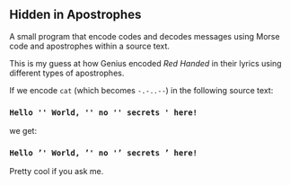 ## Hidden in Apostrophes

A small program that encode codes and decodes messages using Morse code and apostrophes within a source text.

This is my guess at how Genius encoded _Red Handed_ in their lyrics using different types of apostrophes.

If we encode `cat` (which becomes `-.-..--`) in the following source text:

### `Hello '' World, '' no '' secrets ' here!`

we get:

### `Hello ’' World, ’' no '’ secrets ’ here!`

Pretty cool if you ask me.
